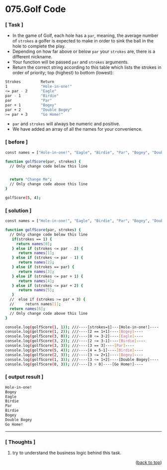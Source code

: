 <a name="topage"></a>

# 075.Golf Code

### [ Task ]
  - In the game of Golf, each hole has a `par`, meaning, the average number of `strokes` a golfer is expected to make in order to sink the ball in the hole to complete the play.
  - Depending on how far above or below `par` your `strokes` are, there is a different nickname.
  - Your function will be passed `par` and `strokes` arguments.
  - Return the correct string according to this table which lists the strokes in order of priority; top (highest) to bottom (lowest):

```sh
Strokes	        Return
1               "Hole-in-one!"
<= par - 2      "Eagle"
par - 1         "Birdie"
par             "Par"
par + 1         "Bogey"
par + 2         "Double Bogey"
>= par + 3      "Go Home!"
```

- `par` and `strokes` will always be numeric and positive.
- We have added an array of all the names for your convenience.

### [ before ]

```sh
const names = ["Hole-in-one!", "Eagle", "Birdie", "Par", "Bogey", "Double Bogey", "Go Home!"];

function golfScore(par, strokes) {
  // Only change code below this line


  return "Change Me";
  // Only change code above this line
}

golfScore(5, 4);
```

### [ solution ]

```sh
const names = ["Hole-in-one!", "Eagle", "Birdie", "Par", "Bogey", "Double Bogey", "Go Home!"];

function golfScore(par, strokes) {
  // Only change code below this line
   if(strokes == 1) {
     return names[0];
   } else if (strokes <= par - 2) {
      return names[1];
   } else if (strokes <= par - 1) {
      return names[2];
   } else if (strokes == par) {
      return names[3];
   } else if (strokes <= par + 1) {
      return names[4];
   } else if (strokes <= par + 2) {
      return names[5];
   } 
  //  else if (strokes >= par + 3) {
  //     return names[1];
  return names[6];
  // Only change code above this line
}

console.log(golfScore(1, 1)); ///----[strokes=1]---[Hole-in-one!]----
console.log(golfScore(1, 2)); ///----[2 == 1+1]----[Bogey]----
console.log(golfScore(3, 0)); ///----[0 <= 3-2]----[Eagle]----
console.log(golfScore(3, 2)); ///----[2 <= 3-1]----[Birdie]----
console.log(golfScore(3, 3)); ///----[3 == 3]----[Par]----
console.log(golfScore(5, 4)); ///----[4 = 5-1]----[Birdie]----
console.log(golfScore(2, 3)); ///----[3 <= 2+1]----[Bogey]----
console.log(golfScore(1, 3)); ///----[3 <= 1+2]----[Double Bogey]----
console.log(golfScore(0, 3)); ///----[3 > 0]----[Go Home!]----
```

### [ output result ]

```sh
Hole-in-one!
Bogey
Eagle
Birdie
Par
Birdie
Bogey
Double Bogey
Go Home!
```

-----

### [ Thoughts ]

  1. try to understand the business logic behind this task. 
  

<p align="right">(<a href="#topage">back to top</a>)</p>
<br/>
<br/>
